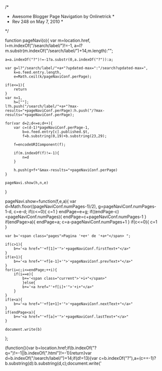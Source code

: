 /*

 * Awesome Blogger Page Navigation by Onlinetrick *
 * Rev 248 on May 7, 2010 *

*/

function pageNavi(o){
	var m=location.href,
		l=m.indexOf("/search/label/")!=-1,
		a=l?m.substr(m.indexOf("/search/label/")+14,m.length):"";
		
	a=a.indexOf("?")!=-1?a.substr(0,a.indexOf("?")):a;
	
	var g=l?"/search/label/"+a+"?updated-max=":"/search?updated-max=",
		k=o.feed.entry.length,
		e=Math.ceil(k/pageNaviConf.perPage);
	
	if(e<=1){
		return
	}
	var n=1,
		h=[""];
	l?h.push("/search/label/"+a+"?max-results="+pageNaviConf.perPage):h.push("/?max-results="+pageNaviConf.perPage);
	
	for(var d=2;d<=e;d++){
		var c=(d-1)*pageNaviConf.perPage-1,
			b=o.feed.entry[c].published.$t,
			f=b.substring(0,19)+b.substring(23,29);
			
		f=encodeURIComponent(f);
		
		if(m.indexOf(f)!=-1){
			n=d
		}
		
		h.push(g+f+"&max-results="+pageNaviConf.perPage)
	}
	
	pageNavi.show(h,n,e)
}

pageNavi.show=function(f,e,a){
	var d=Math.floor((pageNaviConf.numPages-1)/2),
		g=pageNaviConf.numPages-1-d,
		c=e-d;
	if(c<=0){
		c=1
	}
	endPage=e+g;
	if((endPage-c)<pageNaviConf.numPages){
		endPage=c+pageNaviConf.numPages-1
	}
	if(endPage>a){
		endPage=a;
		c=a-pageNaviConf.numPages+1
	}
	if(c<=0){
		c=1
	}
	
	var b='<span class="pages">Pagina '+e+' de '+a+"</span> ";
	
	if(c>1){
		b+='<a href="'+f[1]+'">'+pageNaviConf.firstText+"</a>"
	}
	if(e>1){
		b+='<a href="'+f[e-1]+'">'+pageNaviConf.prevText+"</a>"
	}
	for(i=c;i<=endPage;++i){
		if(i==e){
			b+='<span class="current">'+i+"</span>"
			}else{
			b+='<a href="'+f[i]+'">'+i+"</a>"
		}
	}
	if(e<a){
		b+='<a href="'+f[e+1]+'">'+pageNaviConf.nextText+"</a>"
	}
	if(endPage<a){
		b+='<a href="'+f[a]+'">'+pageNaviConf.lastText+"</a>"
	}
	
	document.write(b)
};
	
(function(){var b=location.href;if(b.indexOf("?q=")!=-1||b.indexOf(".html")!=-1){return}var d=b.indexOf("/search/label/")+14;if(d!=13){var c=b.indexOf("?"),a=(c==-1)?b.substring(d):b.substring(d,c);document.write('<script type="text/javascript" src="/feeds/posts/summary/-/'+a+'?alt=json-in-script&callback=pageNavi&max-results=99999"><\/script>')}else{document.write('<script type="text/javascript" src="/feeds/posts/summary?alt=json-in-script&callback=pageNavi&max-results=99999"><\/script>')}})();
